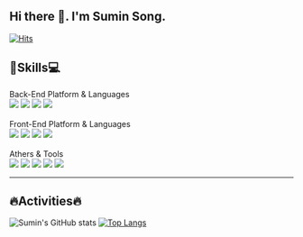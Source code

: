## Hi there 👋. I'm Sumin Song.

[![Hits](https://hits.seeyoufarm.com/api/count/incr/badge.svg?url=https%3A%2F%2Fgithub.com%2Fakakss225&count_bg=%2379C83D&title_bg=%23555555&icon=&icon_color=%23E7E7E7&title=hits&edge_flat=false)](https://hits.seeyoufarm.com)

<h2 align="left">💪Skills💻</h2>
<div align="left">
  Back-End Platform & Languages
  <br>
  <img src="https://img.shields.io/badge/Java-007396?style=for-the-badge&logo=Java&logoColor=orange"/>
  <img src="https://img.shields.io/badge/Python-yellow?style=for-the-badge&logo=Python&logoColor=blue"/> 
  <img src="https://img.shields.io/badge/MySQL-blue?style=for-the-badge&logo=MySQL&logoColor=white"/>
  <img src="https://img.shields.io/badge/Spring-green?style=for-the-badge&logo=Spring&logoColor=white"/>
</div>
<br>
<div align="left">
  Front-End Platform & Languages
  <br>
  <img src="https://img.shields.io/badge/html5-navy?style=for-the-badge&logo=HTML5&logoColor=white"/> 
  <img src="https://img.shields.io/badge/css3-pink?style=for-the-badge&logo=CSS3&logoColor=black"/>
  <img src="https://img.shields.io/badge/React-gray?style=for-the-badge&logo=React&logoColor=skyblue"/>
  <img src="https://img.shields.io/badge/JavaScript-yellow?style=for-the-badge&logo=JavaScript&logoColor=black"/>
</div>
<br>
<div align="left">
  Athers & Tools
  <br>
  <img src="https://img.shields.io/badge/R-white?style=for-the-badge&logo=R&logoColor=blue"/>
  <img src="https://img.shields.io/badge/Postman-orange?style=for-the-badge&logo=Postman&logoColor=white"/>
  <img src="https://img.shields.io/badge/Eclipse IDE-blue?style=for-the-badge&logo=Eclipse IDE&logoColor=white"/>
  <img src="https://img.shields.io/badge/VScode-white?style=for-the-badge&logo=Visual Studio&logoColor=blue"/>
  <img src="https://img.shields.io/badge/Git-black?style=for-the-badge&logo=Github&logoColor=white"/>
</div>
<hr>

<h2>🔥Activities🔥</h2>

![Sumin's GitHub stats](https://github-readme-stats.vercel.app/api?username=akakss225&show_icons=true&theme=radical)
[![Top Langs](https://github-readme-stats.vercel.app/api/top-langs/?username=akakss225&hide=javascript,html,css,scss&layout=compact&theme=radical)](https://github.com/anuraghazra/github-readme-stats)








<!--
**akakss225/akakss225** is a ✨ _special_ ✨ repository because its `README.md` (this file) appears on your GitHub profile.

Here are some ideas to get you started:

- 🔭 I’m currently working on ...
- 🌱 I’m currently learning ...
- 👯 I’m looking to collaborate on ...
- 🤔 I’m looking for help with ...
- 💬 Ask me about ...
- 📫 How to reach me: ...
- 😄 Pronouns: ...
- ⚡ Fun fact: ...
-->
